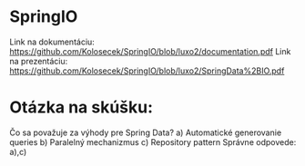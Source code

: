 # SpringIO
Link na dokumentáciu:
https://github.com/Kolosecek/SpringIO/blob/luxo2/documentation.pdf
Link na prezentáciu:
https://github.com/Kolosecek/SpringIO/blob/luxo2/SpringData%2BIO.pdf

# Otázka na skúšku:
Čo sa považuje za výhody pre Spring Data?
a) Automatické generovanie queries
b) Paralelný mechanizmus
c) Repository pattern
Správne odpovede: a),c)
